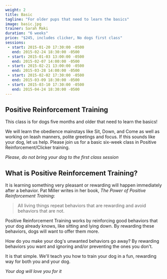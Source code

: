 ```yaml
---
weight: 2
title: Basic
tagline: "For older pups that need to learn the basics"
image: basic.jpg
trainer: Sarah Maki
duration: "6 weeks"
price: "$245, includes clicker, No dogs first class"
sessions:
 - start: 2015-01-20 17:30:00 -0500
   end: 2015-02-24 18:30:00 -0500
 - start: 2015-01-03 13:00:00 -0500
   end: 2015-02-07 14:00:00 -0500
 - start: 2015-02-21 13:00:00 -0500
   end: 2015-03-28 14:00:00 -0500
 - start: 2015-02-02 17:30:00 -0500
   end: 2015-03-09 18:30:00 -0500
 - start: 2015-03-10 17:30:00 -0500
   end: 2015-04-24 18:30:00 -0500
---
```

## Positive Reinforcement Training

This class is for dogs five months and older that need to learn the basics! 

We will learn the obedience mainstays like Sit, Down, and Come as well as working on leash manners, polite greetings and  focus.
If this sounds like your dog, let us help. Please join us for a basic six-week 
class in Positive Reinforcement/Clicker training.

*Please, do not bring your dog to the first class session*

## What is Positive Reinforcement Training?

It is learning something very pleasant or rewarding will happen immediately 
after a behavior. Pat Miller writes in her book, _The Power of Positive Reinforcement 
Training_:

 > All living things repeat behaviors that are rewarding and avoid behaviors that are not.

Positive Reinforcement Training works by reinforcing good behaviors that your 
dog already knows, like sitting and lying down. By rewarding these behaviors, 
dogs will want to offer them more.

How do you make your dog's unwanted behaviors go away? By rewarding behaviors 
you want and ignoring and/or preventing the ones you don't.

It is that simple. We'll teach you how to train your dog in a fun, rewarding way 
for both you and your dog.

_Your dog will love you for it_

